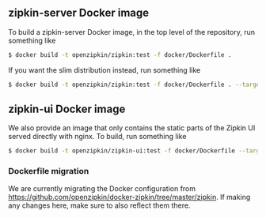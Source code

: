 ## zipkin-server Docker image

To build a zipkin-server Docker image, in the top level of the repository, run something
like

```bash
$ docker build -t openzipkin/zipkin:test -f docker/Dockerfile .
```

If you want the slim distribution instead, run something like

```bash
$ docker build -t openzipkin/zipkin:test -f docker/Dockerfile . --target zipkin-slim
```

## zipkin-ui Docker image

We also provide an image that only contains the static parts of the Zipkin UI served directly with
nginx. To build, run something like

```bash
$ docker build -t openzipkin/zipkin-ui:test -f docker/Dockerfile --target zipkin-ui .
```

### Dockerfile migration

We are currently migrating the Docker configuration from https://github.com/openzipkin/docker-zipkin/tree/master/zipkin.
If making any changes here, make sure to also reflect them there.
